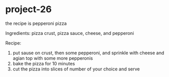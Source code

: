 # project-26

the recipe is pepperoni pizza

Ingredients:
pizza crust, pizza sauce, cheese, and pepperoni

Recipe:
1. put sause on crust, then some pepperoni, and sprinkle with cheese and agian top with some more pepperonis
2. bake the pizza for 10 minutes
3. cut the pizza into slices of number of your choice and serve